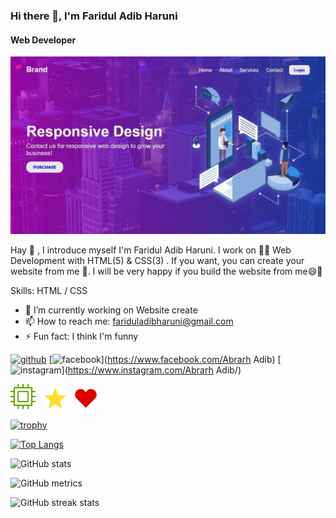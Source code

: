 ### Hi there 👋, I'm Faridul Adib Haruni
#### Web Developer
![Web Developer](https://github.com/Adib-Haruni/Adib-Haruni/blob/main/banner.jpg)

Hay 👋 , I introduce myself I'm Faridul Adib Haruni. I work on 👨‍💻 Web Development with HTML(5) & CSS(3) . If you want, you can create your website from me 🤝. I will be very happy if you build the website from me😄👯 

Skills:  HTML / CSS

- 🔭 I’m currently working on Website create 
- 📫 How to reach me: fariduladibharuni@gmail.com 
- ⚡ Fun fact: I think I'm funny 


[<img src='https://cdn.jsdelivr.net/npm/simple-icons@3.0.1/icons/github.svg' alt='github' height='40'>](https://github.com/Adib-Haruni)  [<img src='https://cdn.jsdelivr.net/npm/simple-icons@3.0.1/icons/facebook.svg' alt='facebook' height='40'>](https://www.facebook.com/Abrarh Adib)  [<img src='https://cdn.jsdelivr.net/npm/simple-icons@3.0.1/icons/instagram.svg' alt='instagram' height='40'>](https://www.instagram.com/Abrarh Adib/)  

<a href='https://docs.github.com/en/developers'><img src='https://raw.githubusercontent.com/acervenky/animated-github-badges/master/assets/devbadge.gif' width='40' height='40'></a> <a href='https://stars.github.com/'><img src='https://raw.githubusercontent.com/acervenky/animated-github-badges/master/assets/starbadge.gif' width='35' height='35'></a> <a href='https://docs.github.com/en/github/supporting-the-open-source-community-with-github-sponsors'><img src='https://raw.githubusercontent.com/acervenky/animated-github-badges/master/assets/sponsorbadge.gif' width='35' height='35'></a> 

[![trophy](https://github-profile-trophy.vercel.app/?username=Adib-Haruni)](https://github.com/ryo-ma/github-profile-trophy)

[![Top Langs](https://github-readme-stats.vercel.app/api/top-langs/?username=Adib-Haruni)](https://github.com/anuraghazra/github-readme-stats)

![GitHub stats](https://github-readme-stats.vercel.app/api?username=Adib-Haruni&show_icons=true)  

![GitHub metrics](https://metrics.lecoq.io/Adib-Haruni)  

![GitHub streak stats](https://streak-stats.demolab.com/?user=Adib-Haruni)  

